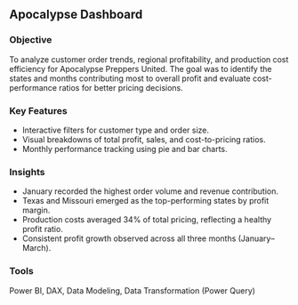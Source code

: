## Apocalypse Dashboard

### Objective
To analyze customer order trends, regional profitability, and production cost efficiency for Apocalypse Preppers United. 
The goal was to identify the states and months contributing most to overall profit and evaluate cost-performance ratios for better pricing decisions.

### Key Features
- Interactive filters for customer type and order size.
- Visual breakdowns of total profit, sales, and cost-to-pricing ratios.
- Monthly performance tracking using pie and bar charts.

### Insights
- January recorded the highest order volume and revenue contribution.
- Texas and Missouri emerged as the top-performing states by profit margin.
- Production costs averaged 34% of total pricing, reflecting a healthy profit ratio.
- Consistent profit growth observed across all three months (January–March).

### Tools
Power BI, DAX, Data Modeling, Data Transformation (Power Query)

